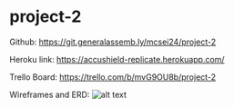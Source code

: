 # project-2

Github:
https://git.generalassemb.ly/mcsei24/project-2

Heroku link:
https://accushield-replicate.herokuapp.com/

Trello Board:
https://trello.com/b/mvG9OU8b/project-2

Wireframes and ERD:
![alt text](http://url/to/img.png)